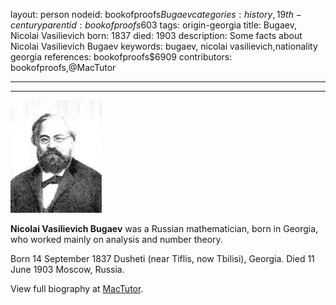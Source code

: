 layout: person
nodeid: bookofproofs$Bugaev
categories: history,19th-century
parentid: bookofproofs$603
tags: origin-georgia
title: Bugaev, Nicolai Vasilievich
born: 1837
died: 1903
description: Some facts about Nicolai Vasilievich Bugaev
keywords: bugaev, nicolai vasilievich,nationality georgia
references: bookofproofs$6909
contributors: bookofproofs,@MacTutor

---


---

![Bugaev.jpg](https://github.com/bookofproofs/bookofproofs.github.io/blob/main/_sources/_assets/images/portraits/Bugaev.jpg?raw=true)

**Nicolai Vasilievich Bugaev** was a Russian mathematician, born in Georgia, who worked mainly on analysis and number theory.

Born 14 September 1837 Dusheti (near Tiflis, now Tbilisi), Georgia. Died 11 June 1903 Moscow, Russia.


View full biography at [MacTutor](https://mathshistory.st-andrews.ac.uk/Biographies/Bugaev/).